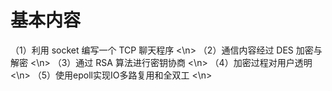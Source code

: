 # 基本内容
（1）利用 socket 编写一个 TCP 聊天程序 <\n>
（2）通信内容经过 DES 加密与解密 <\n>
（3）通过 RSA 算法进行密钥协商 <\n>
（4）加密过程对用户透明 <\n>
（5）使用epoll实现IO多路复用和全双工 <\n>